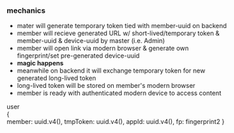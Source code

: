 ### mechanics

* mater will generate temporary token tied with member-uuid on backend
* member will recieve generated URL w/ short-lived/temporary token & member-uuid & device-uuid by master (i.e. Admin)
* member will open link via modern browser & generate own fingerprint/set pre-generated device-uuid
* **magic happens**
* meanwhile on backend it will exchange temporary token for new generated long-lived token
* long-lived token will be stored on member's modern browser
* member is ready with authenticated modern device to access content

user 	
	{ 	
	member: uuid.v4(),
	tmpToken: uuid.v4(),
	appId: uuid.v4(),
	fp: fingerprint2
	}
